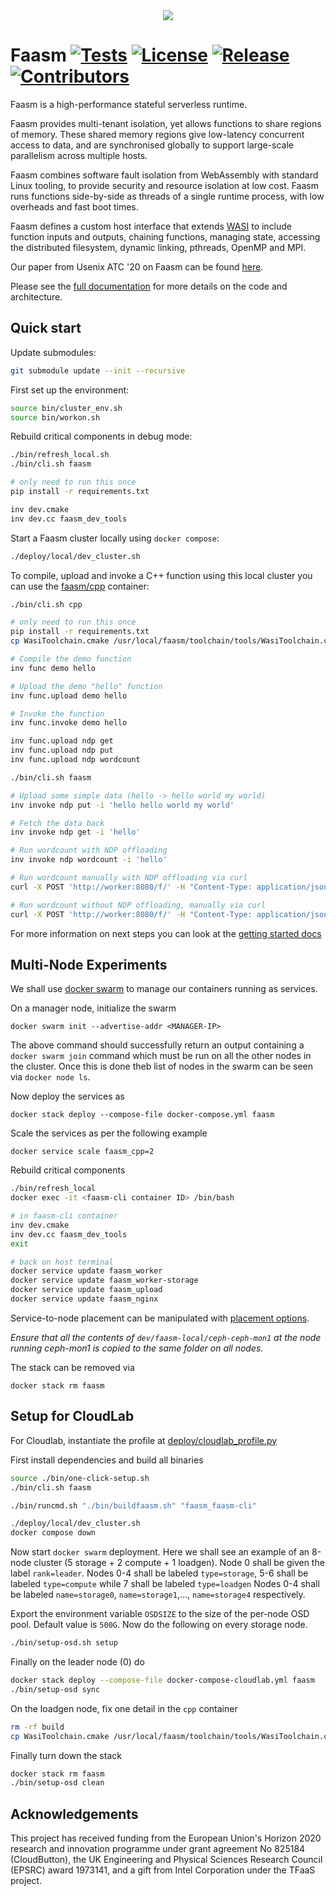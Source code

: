 <div align="center">
<img src="https://raw.githubusercontent.com/faasm/faasm/main/faasm_logo.png"></img>
</div>

# Faasm [![Tests](https://github.com/faasm/faasm/workflows/Tests/badge.svg?branch=main)](https://github.com/faasm/faasm/actions)  [![License](https://img.shields.io/github/license/faasm/faasm.svg)](https://github.com/faasm/faasm/blob/main/LICENSE.md)  [![Release](https://img.shields.io/github/release/faasm/faasm.svg)](https://github.com/faasm/faasm/releases/)  [![Contributors](https://img.shields.io/github/contributors/faasm/faasm.svg)](https://github.com/faasm/faasm/graphs/contributors/)

Faasm is a high-performance stateful serverless runtime.

Faasm provides multi-tenant isolation, yet allows functions to share regions of
memory. These shared memory regions give low-latency concurrent access to data,
and are synchronised globally to support large-scale parallelism across multiple
hosts.

Faasm combines software fault isolation from WebAssembly with standard Linux
tooling, to provide security and resource isolation at low cost. Faasm runs
functions side-by-side as threads of a single runtime process, with low
overheads and fast boot times.

Faasm defines a custom host interface that extends [WASI](https://wasi.dev/) to
include function inputs and outputs, chaining functions, managing state,
accessing the distributed filesystem, dynamic linking, pthreads, OpenMP and MPI.

Our paper from Usenix ATC '20 on Faasm can be found
[here](https://www.usenix.org/conference/atc20/presentation/shillaker).

Please see the [full documentation](https://faasm.readthedocs.io/en/latest/) for
more details on the code and architecture.

## Quick start

Update submodules:

```bash
git submodule update --init --recursive
```

First set up the environment:
```bash
source bin/cluster_env.sh
source bin/workon.sh
```

Rebuild critical components in debug mode:
```bash
./bin/refresh_local.sh
./bin/cli.sh faasm

# only need to run this once
pip install -r requirements.txt

inv dev.cmake
inv dev.cc faasm_dev_tools
```

Start a Faasm cluster locally using `docker compose`:

```bash
./deploy/local/dev_cluster.sh
```

To compile, upload and invoke a C++ function using this local cluster you can
use the [faasm/cpp](https://github.com/faasm/cpp) container:

```bash
./bin/cli.sh cpp

# only need to run this once
pip install -r requirements.txt
cp WasiToolchain.cmake /usr/local/faasm/toolchain/tools/WasiToolchain.cmake

# Compile the demo function
inv func demo hello

# Upload the demo "hello" function
inv func.upload demo hello

# Invoke the function
inv func.invoke demo hello

inv func.upload ndp get
inv func.upload ndp put
inv func.upload ndp wordcount
```

```bash
./bin/cli.sh faasm

# Upload some simple data (hello -> hello world my world)
inv invoke ndp put -i 'hello hello world my world'

# Fetch the data back
inv invoke ndp get -i 'hello'

# Run wordcount with NDP offloading
inv invoke ndp wordcount -i 'hello'

# Run wordcount manually with NDP offloading via curl
curl -X POST 'http://worker:8080/f/' -H "Content-Type: application/json" -d '{"async": false, "user": "ndp", "function": "wordcount", "input_data": "hello"}'

# Run wordcount without NDP offloading, manually via curl
curl -X POST 'http://worker:8080/f/' -H "Content-Type: application/json" -d '{"async": false, "user": "ndp", "function": "wordcount", "input_data": "hello", "forbid_ndp": true}'
```

For more information on next steps you can look at the [getting started
docs](https://faasm.readthedocs.io/en/latest/source/getting_started.html)

## Multi-Node Experiments

We shall use [docker swarm](https://docs.docker.com/engine/swarm/) to manage our containers running as services. 

On a manager node, initialize the swarm
```
docker swarm init --advertise-addr <MANAGER-IP>
```
The above command should successfully return an output containing a `docker swarm join` command which must be run on all the other nodes in the cluster. Once this is done theb list of nodes in the swarm can be seen via `docker node ls`.

Now deploy the services as 
```
docker stack deploy --compose-file docker-compose.yml faasm
```
Scale the services as per the following example
```
docker service scale faasm_cpp=2
```
Rebuild critical components
```bash
./bin/refresh_local
docker exec -it <faasm-cli container ID> /bin/bash

# in faasm-cli container
inv dev.cmake
inv dev.cc faasm_dev_tools
exit

# back on host terminal
docker service update faasm_worker
docker service update faasm_worker-storage
docker service update faasm_upload
docker service update faasm_nginx
```
Service-to-node placement can be manipulated with [placement options](https://docs.docker.com/engine/swarm/services/#placement-preferences).

_Ensure that all the contents of `dev/faasm-local/ceph-ceph-mon1` at the node running ceph-mon1 is copied to the same folder on all nodes._

The stack can be removed via 
```
docker stack rm faasm
```
## Setup for CloudLab

For Cloudlab, instantiate the profile at [deploy/cloudlab_profile.py](https://auto-ndp/faasm/deploy/cloudlab_profile.py)

First install dependencies and build all binaries
```bash
source ./bin/one-click-setup.sh
./bin/cli.sh faasm

./bin/runcmd.sh "./bin/buildfaasm.sh" "faasm_faasm-cli"

./deploy/local/dev_cluster.sh
docker compose down
```
Now start `docker swarm` deployment.
Here we shall see an example of an 8-node cluster (5 storage + 2 compute + 1 loadgen).
Node 0 shall be given the label `rank=leader`.
Nodes 0-4 shall be labeled `type=storage`, 5-6 shall be labeled `type=compute` while 7 shall be labeled `type=loadgen`
Nodes 0-4 shall be labeled `name=storage0`, `name=storage1`,..., `name=storage4` respectively.

Export the environment variable `OSDSIZE` to the size of the per-node OSD pool. Default value is `500G`.
Now do the following on every storage node.
```bash
./bin/setup-osd.sh setup 
```
Finally on the leader node (0) do
```bash
docker stack deploy --compose-file docker-compose-cloudlab.yml faasm
./bin/setup-osd sync
```
On the loadgen node, fix one detail in the `cpp` container
```bash
rm -rf build
cp WasiToolchain.cmake /usr/local/faasm/toolchain/tools/WasiToolchain.cmake
```

Finally turn down the stack
```bash
docker stack rm faasm
./bin/setup-osd clean
```

## Acknowledgements

This project has received funding from the European Union's Horizon 2020
research and innovation programme under grant agreement No 825184 (CloudButton),
the UK Engineering and Physical Sciences Research Council (EPSRC) award 1973141,
and a gift from Intel Corporation under the TFaaS project.
